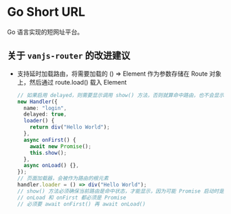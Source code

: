# Go Short URL

Go 语言实现的短网址平台。

## 关于 `vanjs-router` 的改进建议

- 支持延时加载路由，将需要加载的 () => Element 作为参数存储在 Route 对象上，然后通过 route.load() 载入 Element

  ```ts
  // 如果启用 delayed，则需要显示调用 show() 方法，否则就算命中路由，也不会显示页面。
  new Handler({
    name: "login",
    delayed: true,
    loader() {
      return div("Hello World");
    },
    async onFirst() {
      await new Promise();
      this.show();
    },
    async onLoad() {},
  });
  // 页面加载器，会被作为路由的根元素
  handler.loader = () => div("Hello World");
  // show() 方法必须确保当前路由是命中状态，才能显示，因为可能 Promise 启动时是路由命中状态，但是当 Promise 结束时，命中状态可能中途就不再维持。
  // onLoad 和 onFirst 都必须是 Promise
  // 必须要 await onFirst() 再 await onLoad()
  ```
